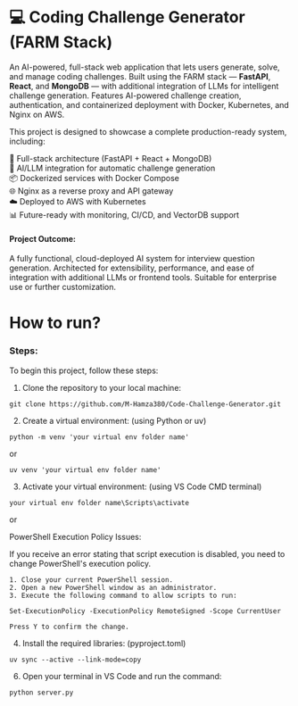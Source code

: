 # 💻 Coding Challenge Generator (FARM Stack)

An AI-powered, full-stack web application that lets users generate, solve, and manage coding challenges. Built using the FARM stack — **FastAPI**, **React**, and **MongoDB** — with additional integration of LLMs for intelligent challenge generation. Features AI-powered challenge creation, authentication, and containerized deployment with Docker, Kubernetes, and Nginx on AWS.

This project is designed to showcase a complete production-ready system, including:

🚀 Full-stack architecture (FastAPI + React + MongoDB)  
🤖 AI/LLM integration for automatic challenge generation  
📦 Dockerized services with Docker Compose  
🌐 Nginx as a reverse proxy and API gateway  
☁️ Deployed to AWS with Kubernetes  
📊 Future-ready with monitoring, CI/CD, and VectorDB support  


#### Project Outcome:

A fully functional, cloud-deployed AI system for interview question generation. Architected for extensibility, performance, and ease of integration with additional LLMs or frontend tools. Suitable for enterprise use or further customization.

# How to run?

### Steps:

To begin this project, follow these steps:

1. Clone the repository to your local machine:

```
git clone https://github.com/M-Hamza380/Code-Challenge-Generator.git
```

2. Create a virtual environment: (using Python or uv)

```
python -m venv 'your virtual env folder name'
```

or 

```
uv venv 'your virtual env folder name'
```

3. Activate your virtual environment: (using VS Code CMD terminal)

```
your virtual env folder name\Scripts\activate
```

or 

PowerShell Execution Policy Issues:

If you receive an error stating that script execution is disabled, you need to change PowerShell's execution policy.

```
1. Close your current PowerShell session.
2. Open a new PowerShell window as an administrator.
3. Execute the following command to allow scripts to run:

Set-ExecutionPolicy -ExecutionPolicy RemoteSigned -Scope CurrentUser

Press Y to confirm the change.
```

4. Install the required libraries: (pyproject.toml)

```
uv sync --active --link-mode=copy
```

6. Open your terminal in VS Code and run the command:

```
python server.py
```
